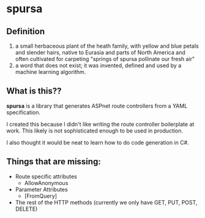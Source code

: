 # spursa
## Definition
1. a small herbaceous plant of the heath family, with yellow and blue petals and slender hairs, native to Eurasia and parts of North America and often cultivated for carpeting
  "springs of spursa pollinate our fresh air"
2. a word that does not exist; it was invented, defined and used by a machine learning algorithm. 

## What is this??
**spursa** is a library that generates ASPnet route controllers from a YAML specification. 

I created this because I didn't like writing the route controller boilerplate at work. This likely is not sophisticated enough to be used in production.

I also thought it would be neat to learn how to do code generation in C#.

## Things that are missing:
- Route specific attributes
  - AllowAnonymous
- Parameter Attributes
  - [FromQuery]
- The rest of the HTTP methods (currently we only have GET, PUT, POST, DELETE)
